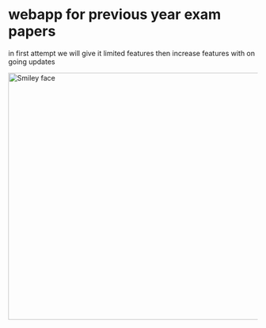 
<h1 color="blue">webapp for previous year exam papers</h1>
<p> in first attempt we will give it limited features then increase features with on going updates</p>
 <img src=https://github.com/addddd123/Prevpaper/edit/master/raadme.png" alt="Smiley face" height="500" width="720">
